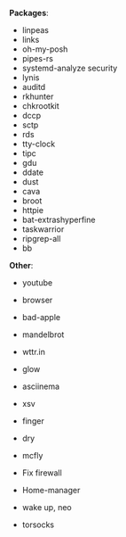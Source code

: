**Packages**:
- linpeas
- links
- oh-my-posh
- pipes-rs
- systemd-analyze security
- lynis
- auditd
- rkhunter
- chkrootkit
- dccp
- sctp
- rds
- tty-clock
- tipc
- gdu
- ddate
- dust
- cava
- broot
- httpie
- bat-extrashyperfine
- taskwarrior
- ripgrep-all
- bb

**Other**:
- youtube
- browser
- bad-apple
- mandelbrot

- wttr.in
- glow

- asciinema
- xsv
- finger
- dry
- mcfly

- Fix firewall
- Home-manager

- wake up, neo
- torsocks
